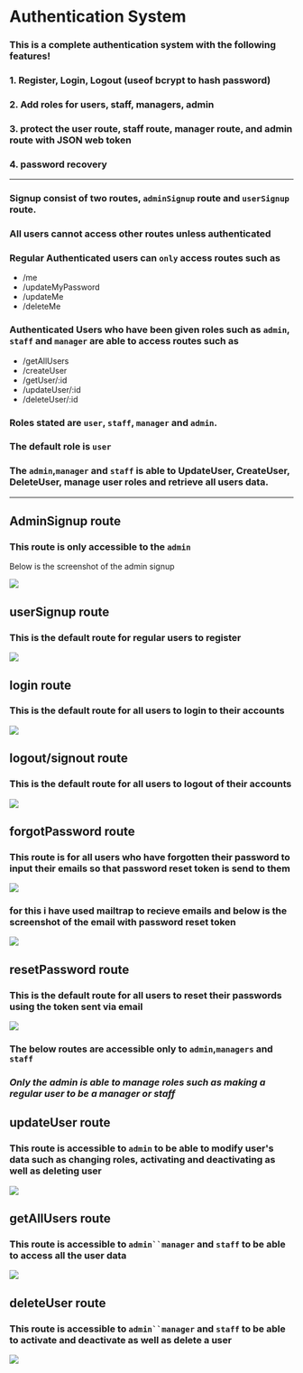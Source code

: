 # **Authentication System**

### This is a complete authentication system with the following features!
### 1. Register, Login, Logout (useof bcrypt to hash password)
### 2. Add roles for users, staff, managers, admin
### 3. protect the user route, staff route, manager route, and     admin route with JSON web token
### 4. password recovery

---
### Signup consist of two routes, `adminSignup` route and `userSignup` route.

### All users cannot access other routes unless authenticated
### Regular Authenticated  users can `only` access routes such as 
- /me
- /updateMyPassword
- /updateMe
- /deleteMe

### Authenticated Users who have been given roles such as `admin`, `staff` and `manager` are able to access routes such as
- /getAllUsers
- /createUser
- /getUser/:id
- /updateUser/:id
- /deleteUser/:id

### Roles stated are `user`, `staff`, `manager` and `admin`.
### The default role is `user`
### The `admin`,`manager` and `staff` is able to UpdateUser, CreateUser, DeleteUser, manage user roles and retrieve all users data. 
---

## AdminSignup route
### This route is only accessible to the `admin`
Below is the screenshot of the admin signup

![](screenshots/adminSignup.png)

## userSignup route
### This is the default route for regular users to register
![](screenshots/userSignup.png)

## login route
### This is the default route for all users to login to their accounts
![](screenshots/login.png)


## logout/signout route
### This is the default route for all users to logout of their accounts
![](screenshots/logout.png)


## forgotPassword route
### This route  is for all users who have forgotten their password to input their emails so that password reset token is send to them
![](screenshots/forgotPassword.png)

### for this i have used mailtrap to recieve emails and below is the screenshot of the email with password reset token
![](screenshots/email.png)


## resetPassword route
### This is the default route for all users to reset their passwords using the token sent via email
![](screenshots/passwordReset.png)


### The below routes are accessible only to `admin`,`managers` and `staff`

### ***Only the admin is able to manage roles such as making a regular user to be a manager or staff***


## updateUser route
### This route is accessible to `admin` to be able to modify user's data such as changing roles, activating and deactivating  as well as deleting user
![](screenshots/updateUser.png)


## getAllUsers route
### This route is accessible to `admin``manager` and `staff` to be able to access all the user data
![](screenshots/getAllUsers.png)

## deleteUser route
### This route is accessible to `admin``manager` and `staff` to be able to activate and deactivate  as well as delete a user
![](screenshots/deleteUser.png)






